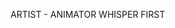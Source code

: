 ARTIST - ANIMATOR
WHISPER FIRST


<!---
ZOMBIFIE/ZOMBIFIE is a ✨ special ✨ repository because its `README.md` (this file) appears on your GitHub profile.
You can click the Preview link to take a look at your changes.
--->

